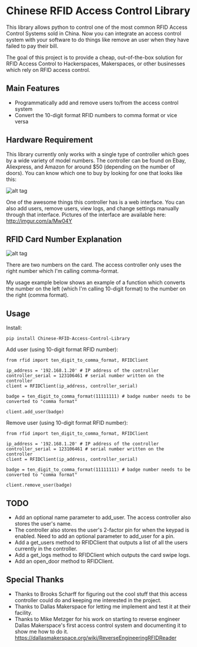 Chinese RFID Access Control Library
========================

This library allows python to control one of the most common RFID Access Control Systems sold in China. Now you can integrate an access control system with your software to do things like remove an user when they have failed to pay their bill. 

The goal of this project is to provide a cheap, out-of-the-box solution for RFID Access Control to Hackerspaces, Makerspaces, or other businesses which rely on RFID access control.

Main Features
-----

- Programmatically add and remove users to/from the access control system
- Convert the 10-digit format RFID numbers to comma format or vice versa

Hardware Requirement
-----
This library currently only works with a single type of controller which goes by a wide variety of model numbers. The controller can be found on Ebay, Aliexpress, and Amazon for around $50 (depending on the number of doors). You can know which one to buy by looking for one that looks like this:

![alt tag](https://raw.githubusercontent.com/pawl/Chinese-RFID-Access-Control-Library/master/access_controller.png)

One of the awesome things this controller has is a web interface. You can also add users, remove users, view logs, and change settings manually through that interface. Pictures of the interface are available here: http://imgur.com/a/Mw04Y

RFID Card Number Explanation
-----
![alt tag](https://raw.githubusercontent.com/pawl/Chinese-RFID-Access-Control-Library/master/rfid_card_number_explanation.png)

There are two numbers on the card. The access controller only uses the right number which I'm calling comma-format.

My usage example below shows an example of a function which converts the number on the left (which I'm calling 10-digit format) to the number on the right (comma format).

Usage
-----
Install:

	pip install Chinese-RFID-Access-Control-Library

Add user (using 10-digit format RFID number):

	from rfid import ten_digit_to_comma_format, RFIDClient

	ip_address = '192.168.1.20' # IP address of the controller
	controller_serial = 123106461 # serial number written on the controller
	client = RFIDClient(ip_address, controller_serial)

	badge = ten_digit_to_comma_format(11111111) # badge number needs to be converted to "comma format"

	client.add_user(badge)

Remove user (using 10-digit format RFID number):

	from rfid import ten_digit_to_comma_format, RFIDClient

	ip_address = '192.168.1.20' # IP address of the controller
	controller_serial = 123106461 # serial number written on the controller
	client = RFIDClient(ip_address, controller_serial)

	badge = ten_digit_to_comma_format(11111111) # badge number needs to be converted to "comma format"

	client.remove_user(badge)
	
TODO
-----
- Add an optional name parameter to add_user. The access controller also stores the user's name.
- The controller also stores the user's 2-factor pin for when the keypad is enabled. Need to add an optional parameter to add_user for a pin.
- Add a get_users method to RFIDClient that outputs a list of all the users currently in the controller.
- Add a get_logs method to RFIDClient which outputs the card swipe logs.
- Add an open_door method to RFIDClient.

Special Thanks
-----
- Thanks to Brooks Scharff for figuring out the cool stuff that this access controller could do and keeping me interested in the project.
- Thanks to Dallas Makerspace for letting me implement and test it at their facility. 
- Thanks to Mike Metzger for his work on starting to reverse engineer Dallas Makerspace's first access control system and documenting it to show me how to do it. https://dallasmakerspace.org/wiki/ReverseEngineeringRFIDReader
